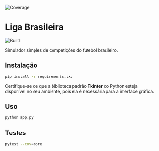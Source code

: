 ![Coverage](https://img.shields.io/badge/coverage-90%25-brightgreen)
# Liga Brasileira
![Build](https://github.com/example/LigaBrasileira/actions/workflows/ci.yml/badge.svg)

Simulador simples de competições do futebol brasileiro.

## Instalação

```bash
pip install -r requirements.txt
```

Certifique-se de que a biblioteca padrão **Tkinter** do Python esteja
disponível no seu ambiente, pois ela é necessária para a interface gráfica.

## Uso

```bash
python app.py
```

## Testes

```bash
pytest --cov=core
```
